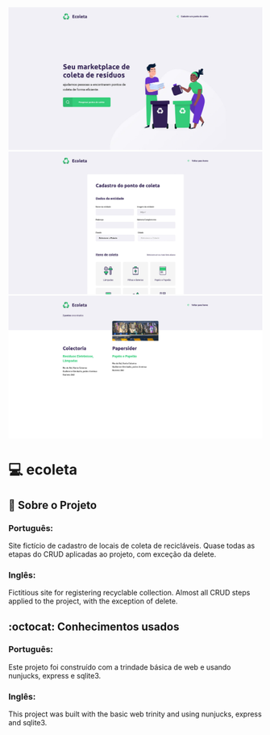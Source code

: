 ![Screenshot first screen site](assets/Page1.jpg)
![Screenshot register screen site](assets/Page2.jpg)
![Screenshot search screen site](assets/Page3.jpg)

# :computer: ecoleta

## :memo: Sobre o Projeto<br>
### Português:<br>
Site fictício de cadastro de locais de coleta de recicláveis.
Quase todas as etapas do CRUD aplicadas ao projeto, com exceção da delete.

### Inglês:<br>
Fictitious site for registering recyclable collection.
Almost all CRUD steps applied to the project, with the exception of delete.

## :octocat: Conhecimentos usados
### Português:<br>
Este projeto foi construído com a trindade básica de web e usando nunjucks, express e sqlite3.

### Inglês:<br>
This project was built with the basic web trinity and using nunjucks, express and sqlite3.